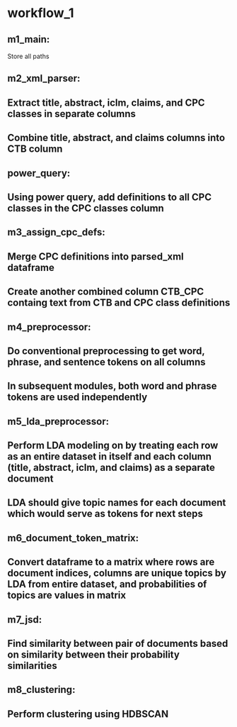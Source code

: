 # workflow_1

## m1_main:
Store all paths

## m2_xml_parser:
## Extract title, abstract, iclm, claims, and CPC classes in separate columns
## Combine title, abstract, and claims columns into CTB column

## power_query:
## Using power query, add definitions to all CPC classes in the CPC classes column

## m3_assign_cpc_defs:
## Merge CPC definitions into parsed_xml dataframe
## Create another combined column CTB_CPC containg text from CTB and CPC class definitions

## m4_preprocessor:
## Do conventional preprocessing to get word, phrase, and sentence tokens on all columns
## In subsequent modules, both word and phrase tokens are used independently

## m5_lda_preprocessor:
## Perform LDA modeling on by treating each row as an entire dataset in itself and each column (title, abstract, iclm, and claims) as a separate document
## LDA should give topic names for each document which would serve as tokens for next steps

## m6_document_token_matrix:
## Convert dataframe to a matrix where rows are document indices, columns are unique topics by LDA from entire dataset, and probabilities of topics are values in matrix

## m7_jsd:
## Find similarity between pair of documents based on similarity between their probability similarities

## m8_clustering:
## Perform clustering using HDBSCAN